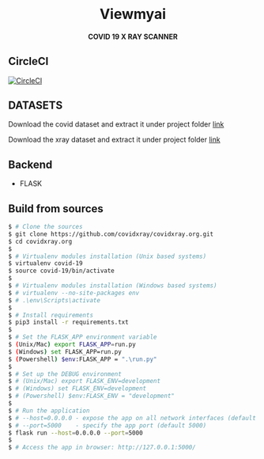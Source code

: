 

<h1 align="center">
  <br>
  <br>
  Viewmyai
  <br>
</h1>

<h4 align="center">COVID 19 X RAY SCANNER
  
## CircleCI
[![CircleCI](https://circleci.com/gh/covidxray/covidxray.org.svg?style=svg)](https://circleci.com/gh/covidxray/covidxray.org)

## DATASETS
  Download the covid dataset and extract it under project folder [link](https://drive.google.com/file/d/1iCdBP6F7xfqQH77eeclTRkOimMRjv237/view?usp=sharing)
  
 Download the xray dataset and extract it under project folder [link](https://drive.google.com/file/d/1lLNaiPtQwMDvn2ON_7dZRX8XiQRqTW6C/view?usp=sharing)
## Backend
   - FLASK

## Build from sources

```bash
$ # Clone the sources
$ git clone https://github.com/covidxray/covidxray.org.git
$ cd covidxray.org
$
$ # Virtualenv modules installation (Unix based systems)
$ virtualenv covid-19
$ source covid-19/bin/activate
$
$ # Virtualenv modules installation (Windows based systems)
$ # virtualenv --no-site-packages env
$ # .\env\Scripts\activate
$ 
$ # Install requirements
$ pip3 install -r requirements.txt
$
$ # Set the FLASK_APP environment variable
$ (Unix/Mac) export FLASK_APP=run.py
$ (Windows) set FLASK_APP=run.py
$ (Powershell) $env:FLASK_APP = ".\run.py"
$
$ # Set up the DEBUG environment
$ # (Unix/Mac) export FLASK_ENV=development
$ # (Windows) set FLASK_ENV=development
$ # (Powershell) $env:FLASK_ENV = "development"
$
$ # Run the application
$ # --host=0.0.0.0 - expose the app on all network interfaces (default 127.0.0.1)
$ # --port=5000    - specify the app port (default 5000)  
$ flask run --host=0.0.0.0 --port=5000
$
$ # Access the app in browser: http://127.0.0.1:5000/
```
